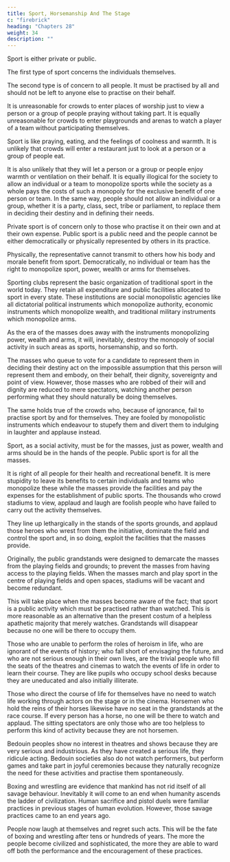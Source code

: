 ```yaml
---
title: Sport, Horsemanship And The Stage
c: "firebrick"
heading: "Chapters 28"
weight: 34
description: ""
---
```




Sport is either private or public.

<!-- , like the prayer which one performs alone inside a closed room, or public, performed collectively in open places, like the prayer which is practised corporately in places of worship.  -->

The first type of sport concerns the individuals themselves.

The second type is of concern to all people. It must be practised by all and should not be left to anyone else to practise on their behalf.

It is unreasonable for crowds to enter places of worship just to view a person or a group of people praying without taking part. It is equally unreasonable for crowds to enter playgrounds and arenas to watch a player of a team without participating themselves.

Sport is like praying, eating, and the feelings of coolness and warmth. It is unlikely that crowds will enter a restaurant just to look at a person or a group of people eat.

It is also unlikely that they will let a person or a group or people enjoy warmth or ventilation on their behalf. It is equally illogical for the society to allow an individual or a team to monopolize sports while the society as a whole pays the costs of such a monopoly for the exclusive benefit of one person or team. In the same way, people should not allow an individual or a group, whether it is a party, class, sect, tribe or parliament, to replace them in deciding their destiny and in defining their needs.


Private sport is of concern only to those who practise it on their own and at their own expense. Public sport is a public need and the people cannot be either democratically or physically represented by others in its practice.

Physically, the representative cannot transmit to others how his body and morale benefit from sport. Democratically, no individual or team has the right to monopolize sport, power, wealth or arms for themselves.

Sporting clubs represent the basic organization of traditional sport in the world today. They retain all expenditure and public facilities allocated to sport in every state. These institutions are social monopolistic agencies like all dictatorial political instruments which monopolize authority, economic instruments which monopolize wealth, and traditional military instruments which monopolize arms.

As the era of the masses does away with the instruments monopolizing power, wealth and arms, it will, inevitably, destroy the monopoly of social activity in such areas as sports, horsemanship, and so forth.

The masses who queue to vote for a candidate to represent them in deciding their destiny act on the impossible assumption that this person will represent them and embody, on their behalf, their dignity, sovereignty and point of view. However, those masses who are robbed of their will and dignity are reduced to mere spectators, watching another person performing what they should naturally be doing themselves.

The same holds true of the crowds who, because of ignorance, fail to practise sport by and for themselves. They are fooled by monopolistic instruments which endeavour to stupefy them and divert them to indulging in laughter and applause instead. 

Sport, as a social activity, must be for the masses, just as power, wealth and arms should be in the hands of the people. Public sport is for all the masses. 

It is right of all people for their health and recreational benefit. It is mere stupidity to leave its benefits to certain individuals and teams who monopolize these while the masses provide the facilities and pay the expenses for the establishment of public sports. The thousands who crowd stadiums to view, applaud and laugh are foolish people who have failed to carry out the activity themselves.


They line up lethargically in the stands of the sports grounds, and applaud those heroes who wrest from them the initiative, dominate the field and control the sport and, in so doing, exploit the facilities that the masses provide. 

Originally, the public grandstands were designed to demarcate the masses from the playing fields and grounds; to prevent the masses from having access to the playing fields. When the masses march and play sport in the centre of playing fields and open spaces, stadiums will be vacant and become redundant.

This will take place when the masses become aware of the fact; that sport is a public activity which must be practised rather than watched. This is more reasonable as an alternative than the present costum of a helpless apathetic majority that merely watches. Grandstands will disappear because no one will be there to occupy them. 

Those who are unable to perform the roles of heroism in life, who are ignorant of the events of history; who fall short of envisaging the future, and who are not serious enough in their own lives, are the trivial people who fill the seats of the theatres and cinemas to watch the events of life in order to learn their course. They are like pupils who occupy school desks because they are uneducated and also initially illiterate.

Those who direct the course of life for themselves have no need to watch life working through actors on the stage or in the cinema. Horsemen who hold the reins of their horses likewise have no seat in the grandstands at the race course. If every person has a horse, no one will be there to watch and applaud. The sitting spectators are only those who are too helpless to perform this kind of activity because they are not horsemen.

Bedouin peoples show no interest in theatres and shows because they are very serious and industrious. As they have created a serious life, they ridicule acting. Bedouin societies also do not watch performers, but perform games and take part in joyful ceremonies because they naturally recognize the need for these activities and practise them spontaneously.

Boxing and wrestling are evidence that mankind has not rid itself of all savage behaviour. Inevitably it will come to an end when humanity ascends the ladder of civilization. Human sacrifice and pistol duels were familiar practices in previous stages of human evolution. However, those savage practices came to an end years ago. 

People now laugh at themselves and regret such acts. This will be the fate of boxing and wrestling after tens or hundreds of years. The more the people become civilized and sophisticated, the more they are able to ward off both the performance and the encouragement of these practices.
